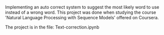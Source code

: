 Implementing an auto correct system to suggest the most likely word to use instead of a wrong word.
This project was done when studying the course 'Natural Language Processing with Sequence Models' offered on Coursera.

The project is in the file: 
Text-correction.ipynb
